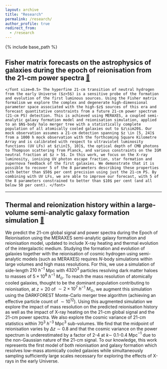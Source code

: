 ```yaml
---
layout: archive
title: "Research"
permalink: /research/
author_profile: true
redirect_from:
  - /research
---
```


{% include base_path %}


## Fisher matrix forecasts on the astrophysics of galaxies during the epoch of reionisation from the 21-cm power spectra [🔗](https://ui.adsabs.harvard.edu/abs/arXiv:2305.05104)

    </font size=0.5> The hyperfine 21-cm transition of neutral hydrogen from the early Universe ($z>5$) is a sensitive probe of the formation and evolution of the first luminous sources. Using the Fisher matrix formalism we explore the complex and degenerate high-dimensional parameter space associated with the high-$z$ sources of this era and forecast quantitative constraints from a future 21-cm power spectrum  (21-cm PS) detection. This is achieved using MERAXES, a coupled semi-analytic galaxy formation model and reionisation simulation, applied to an $N$-body halo merger tree with a statistically complete population of all atomically cooled galaxies out to $z\sim20$. Our mock observation assumes a 21-cm detection spanning $z \in [5, 24]$ from a 1000 h mock observation with the forthcoming Square Kilometre Array and is calibrated with respect to ultraviolet luminosity functions (UV LFs) at $z\in[5, 10]$, the optical depth of CMB photons to Thompson scattering from Planck, and various constraints on the IGM neutral fraction at $z > 5$. In this work, we focus on the X-ray luminosity, ionising UV photon escape fraction, star formation and supernova feedback of the first galaxies. We demonstrate that it is possible to recover 5 of the 8 parameters describing these properties with better than $50$ per cent precision using just the 21-cm PS. By combining with UV LFs, we are able to improve our forecast, with 5 of the 8 parameters constrained to better than $10$ per cent (and all below 50 per cent). </font>

---

## Thermal and reionization history within a large-volume semi-analytic galaxy formation simulation [🔗](https://ui.adsabs.harvard.edu/abs/2022arXiv221008910B/abstract)

We predict the 21-cm global signal and power spectra during the Epoch of Reionisation using the MERAXES semi-analytic galaxy formation and reionisation model, updated to include X-ray heating and thermal evolution of the intergalactic medium. Studying the formation and evolution of galaxies together with the reionisation of cosmic hydrogen using semi-analytic models (such as MERAXES) requires *N*-body simulations within large volumes and high mass resolutions. For this, we use a simulation of side-length $210~h^{-1}$ Mpc with $4320^3$ particles resolving dark matter haloes to masses of $5\times10^8~h^{-1}~M_\odot$. To reach the mass resolution of atomically cooled galaxies, thought to be the dominant population contributing to reionisation, at $z=20$ of $\sim 2\times10^7~h^{-1}~M_\odot$, we augment this simulation using the DARKFOREST Monte-Carlo merger tree algorithm (achieving an effective particle count of $\sim10^{12}$). Using this augmented simulation we explore the impact of mass resolution on the predicted reionisation history as well as the impact of X-ray heating on the 21-cm global signal and the 21-cm power spectra. We also explore the cosmic variance of 21-cm statistics within $70^{3}$ $h^{-3}$ Mpc$^3$ sub-volumes. We find that the midpoint of reionisation varies by $\Delta z\sim0.8$ and that the cosmic variance on the power spectrum is underestimated by a factor of 2-4 at $k\sim$ 0.1-0.4 Mpc$^{-1}$ due to the non-Gaussian nature of the 21-cm signal. To our knowledge, this work represents the first model of both reionisation and galaxy formation which resolves low-mass atomically cooled galaxies while simultaneously sampling sufficiently large scales necessary for exploring the effects of X-rays in the early Universe.


